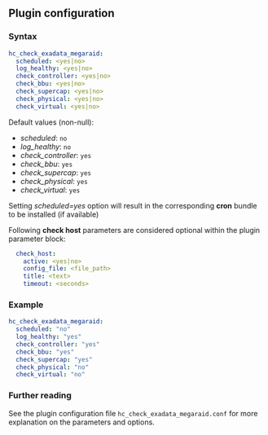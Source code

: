 ## Plugin configuration

### Syntax

```yaml
hc_check_exadata_megaraid:
  scheduled: <yes|no>
  log_healthy: <yes|no>
  check_controller: <yes|no>
  check_bbu: <yes|no>
  check_supercap: <yes|no>
  check_physical: <yes|no>
  check_virtual: <yes|no>
```

Default values (non-null):
* *scheduled*: `no`
* *log_healthy*: `no`
* *check_controller*: `yes`
* *check_bbu*: `yes`
* *check_supercap*: `yes`
* *check_physical*: `yes`
* *check_virtual*: `yes`

Setting *scheduled=yes* option will result in the corresponding **cron** bundle to be installed (if available)

Following **check host** parameters are considered optional within the plugin parameter block:

```yaml
  check_host:
    active: <yes|no>
    config_file: <file_path>
    title: <text>
    timeout: <seconds>
```

### Example

```yaml
hc_check_exadata_megaraid:
  scheduled: "no"
  log_healthy: "yes"
  check_controller: "yes"
  check_bbu: "yes"
  check_supercap: "yes"
  check_physical: "no"
  check_virtual: "no"  
```

### Further reading

See the plugin configuration file `hc_check_exadata_megaraid.conf` for more explanation on the parameters and options.
